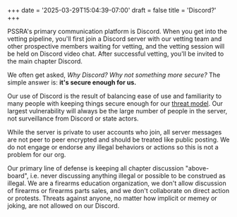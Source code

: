 +++
date = '2025-03-29T15:04:39-07:00'
draft = false
title = 'Discord?'
+++

PSSRA's primary communication platform is Discord. When you get into the vetting pipeline, you'll first join a Discord server with our vetting team and other prospective members waiting for vetting, and the vetting session will be held on Discord video chat. After successful vetting, you'll be invited to the main chapter Discord.

We often get asked, *Why Discord? Why not something more secure?* The simple answer is: **it's secure enough for us.**

Our use of Discord is the result of balancing ease of use and familiarity to many people with keeping things secure enough for our [threat model](https://ssd.eff.org/glossary/threat-model). Our largest vulnerability will always be the large number of people in the server, not surveillance from Discord or state actors.

While the server is private to user accounts who join, all server messages are not peer to peer encrypted and should be treated like public posting. We do not engage or endorse any illegal behaviors or actions so this is not a problem for our org.

Our primary line of defense is keeping all chapter discussion "above-board", i.e. never discussing anything illegal or possible to be construed as illegal. We are a firearms education organization, we don't allow discussion of firearms or firearms parts sales, and we don't collaborate on direct action or protests. Threats against anyone, no matter how implicit or memey or joking, are not allowed on our Discord.
